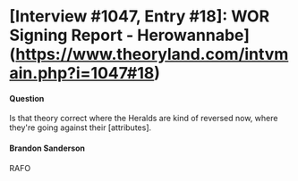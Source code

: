 # [Interview #1047, Entry #18]: WOR Signing Report - Herowannabe](https://www.theoryland.com/intvmain.php?i=1047#18)

#### Question

Is that theory correct where the Heralds are kind of reversed now, where they're going against their [attributes].

#### Brandon Sanderson

RAFO


